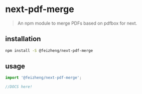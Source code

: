 # next-pdf-merge
> An npm module to merge PDFs based on pdfbox for next.

## installation
```bash
npm install -S @feizheng/next-pdf-merge
```

## usage
```js
import '@feizheng/next-pdf-merge';

//DOCS here!
```
